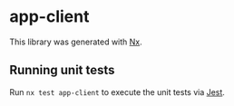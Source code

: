 # app-client

This library was generated with [Nx](https://nx.dev).

## Running unit tests

Run `nx test app-client` to execute the unit tests via [Jest](https://jestjs.io).
